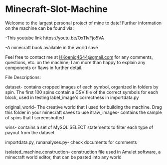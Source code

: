 # Minecraft-Slot-Machine
Welcome to the largest personal project of mine to date!
Further information on the machine can be found via:
   
-This youtube link https://youtu.be/OxTlvFjo5VA

-A minecraft book available in the world save

Feel free to contact me at HKoenig4644@gmail.com for any comments,
questions, etc. on the machine; I am more than happy to explain
any components or flaws in further detail.

File Descriptions:
	
dataset- contains cropped images of each symbol, organized in folders by spin.
	The first 100 spins contain a CSV file of the correct symbols for each block,
	used in testing label_image's correctness in importdata.py

original_world- The creative world that I used for building the machine. Drag
	this folder in your minecraft saves to use itraw_images- contains the sample of spins that I screenshotted

wins- contains a set of MySQL SELECT statements to filter each type of payout from
		the dataset

importdata.py, runanalyses.py- check documents for comments

isolated_machine.construction- construction file used in Amulet software, a
	minecraft world editor, that can be pasted into any world
	
